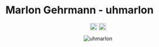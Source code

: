 <p align="center"> <h1 align="left"> Marlon Gehrmann - uhmarlon </h1> </p>
<p align="center">
<a href="https://github.com/uhmarlon" target="_blank"><img align="center" src="https://cdn.jsdelivr.net/npm/simple-icons@3.0.1/icons/github.svg" alt="rexlManu" height="20" width="20" /></a>
<a href="https://twitter.com/1UhMarlon" target="_blank"><img align="center" src="https://cdn.jsdelivr.net/npm/simple-icons@3.0.1/icons/twitter.svg" alt="rexlManu" height="20" width="20" /></a>
</p>
<p align="center">
	<img src=https://github-readme-stats.vercel.app/api?username=uhmarlon&theme=dark&show_icons=true&count_private=true alt=uhmarlon />
</p>
